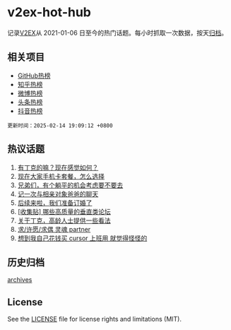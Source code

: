 # v2ex-hot-hub

 记录[V2EX](https://www.v2ex.com/)从 2021-01-06 日至今的热门话题。每小时抓取一次数据，按天[归档](archives)。
 
 ## 相关项目

- [GitHub热榜](https://github.com/lonnyzhang423/github-hot-hub)
- [知乎热榜](https://github.com/lonnyzhang423/zhihu-hot-hub)
- [微博热榜](https://github.com/lonnyzhang423/weibo-hot-hub)
- [头条热榜](https://github.com/lonnyzhang423/toutiao-hot-hub)
- [抖音热榜](https://github.com/lonnyzhang423/douyin-hot-hub)


 `更新时间：2025-02-14 19:09:12 +0800`

## 热议话题

1. [有丁克的嘛？现在感觉如何？](https://www.v2ex.com/t/1111404)
1. [现在大家手机卡套餐，怎么选择](https://www.v2ex.com/t/1111343)
1. [兄弟们，有个躺平的机会考虑要不要去](https://www.v2ex.com/t/1111415)
1. [记一次与相亲对象爸爸的聊天](https://www.v2ex.com/t/1111487)
1. [后续来啦，我们准备订婚了](https://www.v2ex.com/t/1111511)
1. [[收集贴] 哪些高质量的垂直类论坛](https://www.v2ex.com/t/1111354)
1. [关于丁克，高龄人士提供一些看法](https://www.v2ex.com/t/1111485)
1. [求/许愿/求偶 灵魂 partner](https://www.v2ex.com/t/1111315)
1. [想到我自己花钱买 cursor 上班用 就觉得怪怪的](https://www.v2ex.com/t/1111465)

## 历史归档

[archives](archives)

## License

See the [LICENSE](LICENSE) file for license rights and limitations (MIT).
